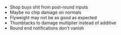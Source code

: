 - Shop buys shit from post-round inputs
- Maybe no chip damage on normals
- Flyweight may not be as good as expected
- Thumbtacks to damage multiplier instead of additive
- Round end notifications don't vanish